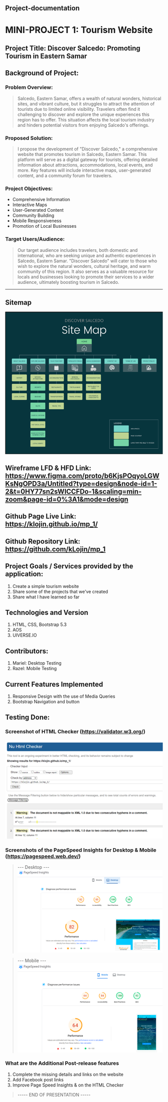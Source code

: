 ## Project-documentation

# MINI-PROJECT 1: Tourism Website

## Project Title: Discover Salcedo: Promoting Tourism in Eastern Samar

## Background of Project:

### Problem Overview:

>Salcedo, Eastern Samar, offers a wealth of natural wonders, historical sites, and vibrant culture, but it struggles to attract the attention of tourists due to limited online visibility. Travelers often find it challenging to discover and explore the unique experiences this region has to offer. This situation affects the local tourism industry and hinders potential visitors from enjoying Salcedo's offerings.

### Proposed Solution:

>I propose the development of "Discover Salcedo," a comprehensive website that promotes tourism in Salcedo, Eastern Samar. This platform will serve as a digital gateway for tourists, offering detailed information about attractions, accommodations, local events, and more. Key features will include interactive maps, user-generated content, and a community forum for travelers.

### Project Objectives:

* Comprehensive Information
* Interactive Maps
* User-Generated Content
* Community Building
* Mobile Responsiveness
* Promotion of Local Businesses

### Target Users/Audience:

>Our target audience includes travelers, both domestic and international, who are seeking unique and authentic experiences in Salcedo, Eastern Samar. "Discover Salcedo" will cater to those who wish to explore the natural wonders, cultural heritage, and warm community of this region. It also serves as a valuable resource for locals and businesses looking to promote their services to a wider audience, ultimately boosting tourism in Salcedo.
---
## Sitemap

![alt text](https://github.com/kLojin/mp_1/blob/main/sitemap.png?raw=true)


## Wireframe LFD & HFD Link: https://www.figma.com/proto/b6KjsPOqyoLGWKsNgOPD3a/Untitled?type=design&node-id=1-2&t=0HY77sn2sWICCFDo-1&scaling=min-zoom&page-id=0%3A1&mode=design

## Github Page Live Link: https://klojin.github.io/mp_1/

## Github Repository Link: https://github.com/kLojin/mp_1

## Project Goals / Services provided by the application:

1. Create a simple tourism website
2. Share some of the projects that we've created
3. Share what I have learned so far

## Technologies and Version
1. HTML, CSS, Bootstrap 5.3
2. AOS
3. UIVERSE.IO

## Contributors:

1. Mariel: Desktop Testing
2. Razel: Mobile Testing

## Current Features Implemented

1. Responsive Design with the use of Media Queries
2. Bootstrap Navigation and button

## Testing Done:

### Screenshot of HTML Checker (https://validator.w3.org/)

![alt text](https://github.com/kLojin/mp_1/blob/main/checker.png?raw=true)

### Screenshots of the PageSpeed Insights for Desktop & Mobile (https://pagespeed.web.dev/)

> --- Desktop ---
![alt text](https://github.com/kLojin/mp_1/blob/main/desktop.png?raw=true)

> --- Mobile ---
![alt text](https://github.com/kLojin/mp_1/blob/main/mobile.png?raw=true)

### What are the Additional Post-release features

1. Complete the missing details and links on the website
2. Add Facebook post links
3. Improve Page Speed Insights & on the HTML Checker



> ----- END OF PRESENTATION ----- 
